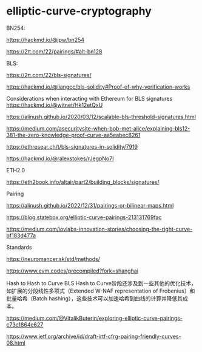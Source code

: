 # elliptic-curve-cryptography

BN254:

https://hackmd.io/@jpw/bn254

https://2π.com/22/pairings/#alt-bn128


BLS:

https://2π.com/22/bls-signatures/

https://hackmd.io/@liangcc/bls-solidity#Proof-of-why-verification-works

Considerations when interacting with Ethereum for BLS signatures    https://hackmd.io/@witnet/Hk12etQxU

https://alinush.github.io/2020/03/12/scalable-bls-threshold-signatures.html

https://medium.com/asecuritysite-when-bob-met-alice/explaining-bls12-381-the-zero-knowledge-proof-curve-aa5eabec8261

https://ethresear.ch/t/bls-signatures-in-solidity/7919

https://hackmd.io/@ralexstokes/rJegpNo7I


ETH2.0

https://eth2book.info/altair/part2/building_blocks/signatures/


Pairing

https://alinush.github.io/2022/12/31/pairings-or-bilinear-maps.html

https://blog.statebox.org/elliptic-curve-pairings-213131769fac

https://medium.com/iovlabs-innovation-stories/choosing-the-right-curve-bf183d477a

Standards

https://neuromancer.sk/std/methods/

https://www.evm.codes/precompiled?fork=shanghai

Hash to Hash to Curve
BLS Hash to Curve阶段还涉及到一些其他的优化技术，如扩展的分段线性多项式（Extended W-NAF representation of Frobenius）和批量哈希（Batch hashing），这些技术可以加速哈希到曲线的计算并降低其成本。

https://medium.com/@VitalikButerin/exploring-elliptic-curve-pairings-c73c1864e627

https://www.ietf.org/archive/id/draft-irtf-cfrg-pairing-friendly-curves-08.html
